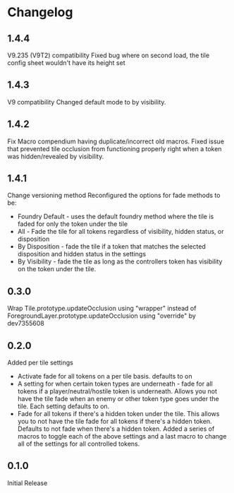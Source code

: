 # Changelog
## 1.4.4
V9.235 (V9T2) compatibility
Fixed bug where on second load, the tile config sheet wouldn't have its height set

## 1.4.3
V9 compatibility
Changed default mode to by visibility.

## 1.4.2
Fix Macro compendium having duplicate/incorrect old macros.
Fixed issue that prevented tile occlusion from functioning properly right when a token was hidden/revealed by visibility.

## 1.4.1
Change versioning method
Reconfigured the options for fade methods to be:
- Foundry Default - uses the default foundry method where the tile is faded for only the token under the tile
- All - Fade the tile for all tokens regardless of visibility, hidden status, or disposition
- By Disposition - fade the tile if a token that matches the selected disposition and hidden status in the settings
- By Visibility - fade the tile as long as the controllers token has visibility on the token under the tile.

## 0.3.0
 Wrap Tile.prototype.updateOcclusion using "wrapper" instead of ForegroundLayer.prototype.updateOcclusion using "override" by dev7355608

## 0.2.0
Added per tile settings
- Activate fade for all tokens on a per tile basis. defaults to on
- A setting for when certain token types are underneath - fade for all tokens if a player/neutral/hostile token is underneath. Allows you not have the tile fade when an enemy or other token type goes under the tile. Each setting defaults to on.
- Fade for all tokens if there's a hidden token under the tile. This allows you to not have the tile fade for all tokens if there's a hidden token. Defaults to not fade when there's a hidden token.
Added a series of macros to toggle each of the above settings and a last macro to change all of the settings for all controlled tokens.

## 0.1.0
Initial Release
